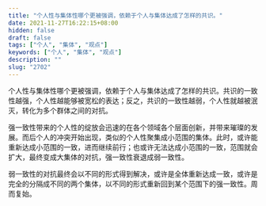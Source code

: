 ```yaml
---
title: "个人性与集体性哪个更被强调，依赖于个人与集体达成了怎样的共识。"
date: 2021-11-27T16:22:15+08:00
hidden: false
draft: false
tags: ["个人", "集体", "观点"]
keywords: ["个人", "集体", "观点"]
description: ""
slug: "2702"
---
```


个人性与集体性哪个更被强调，依赖于个人与集体达成了怎样的共识。共识的一致性越强，个人性越能够被宽松的表达；反之，共识的一致性越弱，个人性就越被泯灭，转化为多个群体之间的对抗。

强一致性带来的个人性的绽放会迅速的在各个领域各个层面创新，并带来璀璨的发展。而后个人的冲突开始出现，类似的个人性聚集成小范围的集体。此时，或许能重新达成小范围的一致，进而继续前行；也或许无法达成小范围的一致，范围就会扩大，最终变成大集体的对抗，强一致性衰退成弱一致性。

弱一致性的对抗最终会以不同的形式得到解决，或许是全体重新达成一致，或许是完全的分隔成不同的两个集体，以不同的形式重新回到某个范围下的强一致性。周而复始。